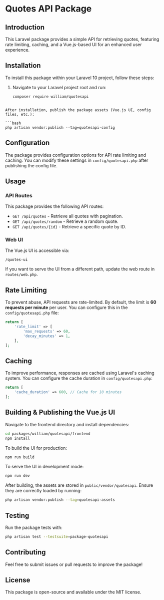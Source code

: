 # Quotes API Package

## Introduction
This Laravel package provides a simple API for retrieving quotes, featuring rate limiting, caching, and a Vue.js-based UI for an enhanced user experience.

## Installation
To install this package within your Laravel 10 project, follow these steps:

1. Navigate to your Laravel project root and run:
   ```bash
   composer require william/quotesapi

```

After installation, publish the package assets (Vue.js UI, config files, etc.):

```bash
php artisan vendor:publish --tag=quotesapi-config
```

## Configuration

The package provides configuration options for API rate limiting and caching. You can modify these settings in `config/quotesapi.php` after publishing the config file.

## Usage

### API Routes

This package provides the following API routes:

- `GET /api/quotes` - Retrieve all quotes with pagination.
- `GET /api/quotes/random` - Retrieve a random quote.
- `GET /api/quotes/{id}` - Retrieve a specific quote by ID.

### Web UI

The Vue.js UI is accessible via:

```
/quotes-ui
```

If you want to serve the UI from a different path, update the web route in `routes/web.php`.

## Rate Limiting

To prevent abuse, API requests are rate-limited. By default, the limit is **60 requests per minute** per user. You can configure this in the `config/quotesapi.php` file:

```php
return [
    'rate_limit' => [
        'max_requests' => 60,
        'decay_minutes' => 1,
    ],
];
```

## Caching

To improve performance, responses are cached using Laravel's caching system. You can configure the cache duration in `config/quotesapi.php`:

```php
return [
    'cache_duration' => 600, // Cache for 10 minutes
];
```

## Building & Publishing the Vue.js UI

Navigate to the frontend directory and install dependencies:

```bash
cd packages/william/quotesapi/frontend
npm install
```

To build the UI for production:

```bash
npm run build
```

To serve the UI in development mode:

```bash
npm run dev
```

After building, the assets are stored in `public/vendor/quotesapi`. Ensure they are correctly loaded by running:

```bash
php artisan vendor:publish --tag=quotesapi-assets
```

## Testing

Run the package tests with:

```bash
php artisan test --testsuite=package-quotesapi
```

## Contributing

Feel free to submit issues or pull requests to improve the package!

## License

This package is open-source and available under the MIT license.

